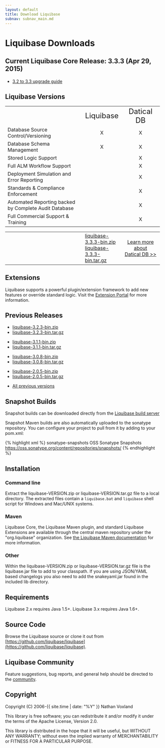 ```yaml
---
layout: default
title: Download Liquibase
subnav: subnav_main.md
---
```


# Liquibase Downloads #

## Current Liquibase Core Release: 3.3.3 (Apr 29, 2015) ##
<ul>
<li style="margin-top:20px"><a href="../v3_3_upgrade.html">3.2 to 3.3 upgrade guide</a></li>
</ul>

## Liquibase Versions ##
<table style="width:100%">
<tr>
<td style="width:50%"></td>
<td style="width:25%"><center><font size="5">Liquibase</font></center></td>
<td style="width:25%"><center><font size="5">Datical DB</font></center></td>
</tr>
<tr>
<td style="width:50%">Database Source Control/Versioning</td>
<td style="width:25%"><center>X</center></td>
<td style="width:25%"><center>X</center></td>
</tr>
<tr>
<td style="width:50%">Database Schema Management</td>
<td style="width:25%"><center>X</center></td>
<td style="width:25%"><center>X</center></td>
</tr>
<tr>
<td style="width:50%">Stored Logic Support</td>
<td style="width:25%"> </td>
<td style="width:25%"><center>X</center></td>
</tr>
<tr>
<td style="width:50%">Full ALM Workflow Support</td>
<td style="width:25%"> </td>
<td style="width:25%"><center>X</center></td>
</tr>
<tr>
<td style="width:50%">Deployment Simulation and Error Reporting</td>
<td style="width:25%"> </td>
<td style="width:25%"><center>X</center></td>
</tr>
<tr>
<td style="width:50%">Standards & Compliance Enforcement</td>
<td style="width:25%"> </td>
<td style="width:25%"><center>X</center></td>
</tr>
<tr>
<td style="width:50%">Automated Reporting backed by Complete Audit Database</td>
<td style="width:25%"> </td>
<td style="width:25%"><center>X</center></td>
</tr>
<tr>
<td style="width:50%">Full Commercial Support & Training</td>
<td style="width:25%"> </td>
<td style="width:25%"><center>X</center></td>
</tr>
</table>
<table>
<tr>
<td style="width:50%"></td>
<td style="width:25%"><a href="http://sourceforge.net/projects/liquibase/files/Liquibase%20Core/liquibase-3.3.3-bin.zip/download" onclick="trackOutboundLink(this, 'Download 3.3.3', 'sourceforge.net'); return false;">liquibase-3.3.3-bin.zip</a><br/><a href="http://sourceforge.net/projects/liquibase/files/Liquibase%20Core/liquibase-3.3.3-bin.tar.gz/download" onclick="trackOutboundLink(this, 'Download 3.3.3', 'sourceforge.net'); return false;">liquibase-3.3.3-bin.tar.gz</a></td>
<td style="width:25%"><center><a href="http://www.datical.com/liquibase" target="_blank" onClick="_gaq.push(['_trackEvent', 'Liquibase', 'Click', 'Liquibase RFI']);">Learn more about<br/>Datical DB >></a></center></td>
</tr>
</table>

## Extensions ##

Liquibase supports a powerful plugin/extension framework to add new features or override standard logic. Visit the [Extension Portal](http://www.liquibase.org/extensions) for more information.

## Previous Releases ##

<ul>
    <li><a href="http://sourceforge.net/projects/liquibase/files/Liquibase%20Core/liquibase-3.2.3-bin.zip/download" onclick="trackOutboundLink(this, 'Download 3.2.3', 'sourceforge.net'); return false;">liquibase-3.2.3-bin.zip</a></li>
    <li><a href="http://sourceforge.net/projects/liquibase/files/Liquibase%20Core/liquibase-3.2.3-bin.tar.gz/download" onclick="trackOutboundLink(this, 'Download 3.2.3', 'sourceforge.net'); return false;">liquibase-3.2.3-bin.tar.gz</a></li>
</ul>
<ul>
    <li><a href="http://sourceforge.net/projects/liquibase/files/Liquibase%20Core/liquibase-3.1.1-bin.zip/download" onclick="trackOutboundLink(this, 'Download 3.1.1', 'sourceforge.net'); return false;">liquibase-3.1.1-bin.zip</a></li>
    <li><a href="http://sourceforge.net/projects/liquibase/files/Liquibase%20Core/liquibase-3.1.1-bin.tar.gz/download" onclick="trackOutboundLink(this, 'Download 3.1.1', 'sourceforge.net'); return false;">liquibase-3.1.1-bin.tar.gz</a></li>
</ul>
<ul>
<li><a href="http://sourceforge.net/projects/liquibase/files/Liquibase%20Core/liquibase-3.0.8-bin.zip/download" onclick="trackOutboundLink(this, 'Download 3.0.8', 'sourceforge.net'); return false;">liquibase-3.0.8-bin.zip</a></li>
<li><a href="http://sourceforge.net/projects/liquibase/files/Liquibase%20Core/liquibase-3.0.8-bin.tar.gz/download" onclick="trackOutboundLink(this, 'Download 3.0.8', 'sourceforge.net'); return false;">liquibase-3.0.8-bin.tar.gz</a></li>
</ul>
<ul>
<li><a href="http://sourceforge.net/projects/liquibase/files/Liquibase%20Core/liquibase-2.0.5-bin.zip/download" onclick="trackOutboundLink(this, 'Download 2.0.5', 'sourceforge.net'); return false;">liquibase-2.0.5-bin.zip</a></li>
<li><a href="http://sourceforge.net/projects/liquibase/files/Liquibase%20Core/liquibase-2.0.5-bin.tar.gz/download" onclick="trackOutboundLink(this, 'Download 2.0.5', 'sourceforge.net'); return false;">liquibase-2.0.5-bin.tar.gz</a></li>
</ul>
<ul>
<li><a href="https://sourceforge.net/projects/liquibase/files/Liquibase%20Core/">All previous versions</a></li>
</ul>

## Snapshot Builds ##

Snapshot builds can be downloaded directly from the <a href="https://liquibase.jira.com/builds/browse/CORE-LB" onclick="trackOutboundLink(this, 'Download Snapshot', 'liquibase.jira.com'); return false;">Liquibase build server</a>
 
Snapshot Maven builds are also automatically uploaded to the sonatype repository. You can configure your project to pull from it by adding to your pom.xml:
  
{% highlight xml %}
<repositories>
    <repository>
        <id>sonatype-snapshots</id>
        <name>OSS Sonatype Snapshots</name>
        <url>https://oss.sonatype.org/content/repositories/snapshots/</url>
    </repository>
</repositories>
{% endhighlight %}

## Installation ##

### Command line ###

Extract the liquibase-VERSION.zip or liquibase-VERSION.tar.gz file to a local directory. The extracted files contain a `liquibase.bat` and `liquibase` shell script for Windows and Mac/UNIX systems.

### Maven ###

Liquibase Core, the Liquibase Maven plugin, and standard Liquibase Extensions are available through the central maven repository under the "org.liquibase" organization. See <a href="../documentation/maven/index.html">the Liquibase Maven documentation</a> for more information.

### Other ### 

Within the liquibase-VERSION.zip or liquibase-VERSION.tar.gz file is the liquibase.jar file to add to your classpath. If you are using JSON/YAML based changelogs you also need to add the snakeyaml.jar found in the included lib directory.

## Requirements ##

Liquibase 2.x requires Java 1.5+. Liquibase 3.x requires Java 1.6+.

## Source Code ##

Browse the Liquibase source or clone it out from [https://github.com/liquibase/liquibase](https://github.com/liquibase/liquibase).

## Liquibase Community ##

Feature suggestions, bug reports, and general help should be directed to the [community](../community/index.html).

## Copyright ##
Copyright (C) 2006-{{ site.time | date: "%Y" }}  Nathan Voxland

This library is free software; you can redistribute it and/or modify it under the terms of the Apache License, Version 2.0.

This library is distributed in the hope that it will be useful, but WITHOUT ANY WARRANTY; without even the implied warranty of MERCHANTABILITY or FITNESS FOR A PARTICULAR PURPOSE.